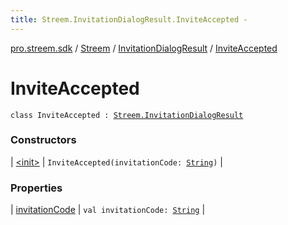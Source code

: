 ```yaml
---
title: Streem.InvitationDialogResult.InviteAccepted - 
---
```


[pro.streem.sdk](../../../index.html) / [Streem](../../index.html) / [InvitationDialogResult](../index.html) / [InviteAccepted](./index.html)

# InviteAccepted

`class InviteAccepted : `[`Streem.InvitationDialogResult`](../index.html)

### Constructors

| [&lt;init&gt;](-init-.html) | `InviteAccepted(invitationCode: `[`String`](https://kotlinlang.org/api/latest/jvm/stdlib/kotlin/-string/index.html)`)` |

### Properties

| [invitationCode](invitation-code.html) | `val invitationCode: `[`String`](https://kotlinlang.org/api/latest/jvm/stdlib/kotlin/-string/index.html) |

